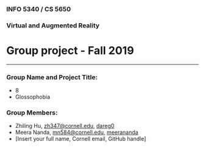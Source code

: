 ### INFO 5340 / CS 5650
### Virtual and Augmented Reality 
# Group project - Fall 2019

<hr>

### Group Name and Project Title:
- 8
- Glossophobia

### Group Members:

- Zhiling Hu, zh347@cornell.edu, [dareg0](https://github.com/dareg0)
- Meera Nanda, mn584@cornell.edu, [meerananda](https://github.com/meerananda)
- [Insert your full name, Cornell email, GitHub handle]


